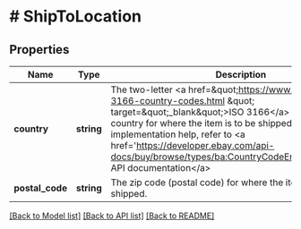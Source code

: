 # # ShipToLocation

## Properties

Name | Type | Description | Notes
------------ | ------------- | ------------- | -------------
**country** | **string** | The two-letter &lt;a href&#x3D;\&quot;https://www.iso.org/iso-3166-country-codes.html \&quot; target&#x3D;\&quot;_blank\&quot;&gt;ISO 3166&lt;/a&gt; standard of the country for where the item is to be shipped. For implementation help, refer to &lt;a href&#x3D;&#39;https://developer.ebay.com/api-docs/buy/browse/types/ba:CountryCodeEnum&#39;&gt;eBay API documentation&lt;/a&gt; | [optional]
**postal_code** | **string** | The zip code (postal code) for where the item is to be shipped. | [optional]

[[Back to Model list]](../../README.md#models) [[Back to API list]](../../README.md#endpoints) [[Back to README]](../../README.md)
